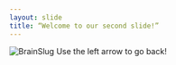 ```yaml
---
layout: slide
title: “Welcome to our second slide!”
---
```

![BrainSlug](https://git.io/BrainSlug)
Use the left arrow to go back!
